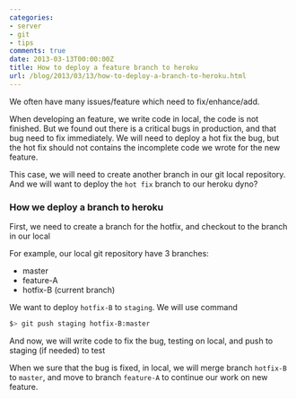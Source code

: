 ```yaml
---
categories:
- server
- git
- tips
comments: true
date: 2013-03-13T00:00:00Z
title: How to deploy a feature branch to heroku
url: /blog/2013/03/13/how-to-deploy-a-branch-to-heroku.html
---
```


We often have many issues/feature which need to fix/enhance/add.

When developing an feature, we write code in local, the code is not finished.
But we found out there is a critical bugs in production, and that bug need to fix
immediately. We will need to deploy a hot fix the bug, but the hot fix should
not contains the incomplete code we wrote for the new feature.

<!--more-->

This case, we will need to create another branch in our git local repository.
And we will want to deploy the `hot fix` branch to our heroku dyno?

### How we deploy a branch to heroku
First, we need to create a branch for the hotfix, and checkout to the branch in
our local

For example, our local git repository have 3 branches:

* master
* feature-A
* hotfix-B (current branch)

We want to deploy `hotfix-B` to `staging`. We will use command

```bash
$> git push staging hotfix-B:master
```

And now, we will write code to fix the bug, testing on local, and push to staging
(if needed) to test

When we sure that the bug is fixed, in local, we will merge branch `hotfix-B` to
`master`, and move to branch `feature-A` to continue our work on new feature.
